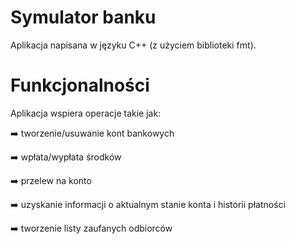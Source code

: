 # Symulator banku
Aplikacja napisana w języku C++ (z użyciem biblioteki fmt).

# Funkcjonalności
Aplikacja wspiera operacje takie jak:

➡️ tworzenie/usuwanie kont bankowych

➡️ wpłata/wypłata środków

➡️ przelew na konto

➡️ uzyskanie informacji o aktualnym stanie konta i historii płatności

➡️ tworzenie listy zaufanych odbiorców
